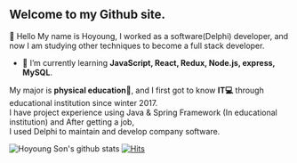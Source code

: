 <!--
**17-sss/17-sss** is a ✨ _special_ ✨ repository because its `README.md` (this file) appears on your GitHub profile.

Here are some ideas to get you started:

- 🔭 I’m currently working on ...
- 🌱 I’m currently learning ...
- 👯 I’m looking to collaborate on ...
- 🤔 I’m looking for help with ...
- 💬 Ask me about ...
- 📫 How to reach me: ...
- 😄 Pronouns: ...
- ⚡ Fun fact: ...
- 🚀 Blog : Blog Link
- ❄ Velog : Velog Link
-->
<!-- 
- 🌱 I’m currently learning JavaScript, React, Redux, Node.js, express, MySQL.. 
- 😤 I want to be a fullstack developer.
- 📫 How to reach me: xzxking17@gmail.com
-->
## Welcome to my Github site. 
👋 Hello My name is Hoyoung, I worked as a software(Delphi) developer, and now I am studying other techniques to become a full stack developer.
- 🌱 I’m currently learning **JavaScript, React, Redux, Node.js, express, MySQL**.

My major is **physical education:running:**, and I first got to know **IT💻** through educational institution since winter 2017.<br/>
I have project experience using Java & Spring Framework (In educational institution) and After getting a job,<br/>I used Delphi to maintain and develop company software.

<!-- [![Hoyoung Son's github stats](https://github-readme-stats.vercel.app/api?username=17-sss)](https://github.com/17-sss/github-readme-stats)-->
![Hoyoung Son's github stats](https://github-readme-stats.vercel.app/api?username=17-sss)
[![Hits](https://hits.seeyoufarm.com/api/count/incr/badge.svg?url=https%3A%2F%2Fgithub.com%2F17-sss&count_bg=%2379C83D&title_bg=%23555555&icon=&icon_color=%23E7E7E7&title=hits&edge_flat=false)](https://hits.seeyoufarm.com)
